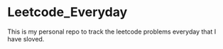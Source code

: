 # Leetcode_Everyday
This is my personal repo to track the leetcode problems everyday that I have sloved.
